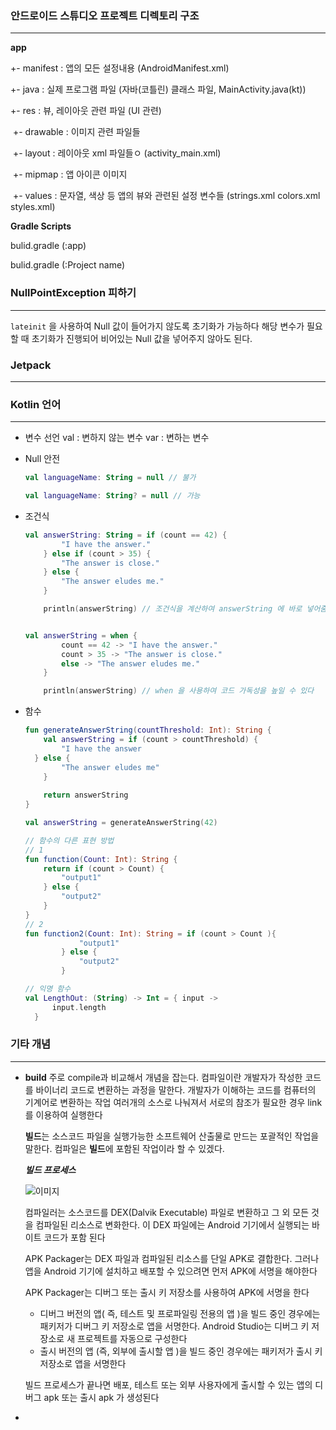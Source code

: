 ### 안드로이드 스튜디오 프로젝트 디렉토리 구조

---

**app**

+- manifest	: 앱의 모든 설정내용 (AndroidManifest.xml)

+- java	: 실제 프로그램 파일 (자바(코틀린) 클래스 파일, MainActivity.java(kt))

+- res	: 뷰, 레이아웃 관련 파일 (UI 관련)

​	+- drawable	: 이미지 관련 파일들

​	+- layout	: 레이아웃 xml 파일들ㅇ (activity_main.xml)

​	+- mipmap	: 앱 아이콘 이미지

​	+- values	: 문자열, 색상 등 앱의 뷰와 관련된 설정 변수들 (strings.xml colors.xml styles.xml)



**Gradle Scripts**

bulid.gradle (:app)

bulid.gradle (:Project name)



### **NullPointException** 피하기 

---

``lateinit`` 을 사용하여 Null 값이 들어가지 않도록 초기화가 가능하다
해당 변수가 필요할 때 초기화가 진행되어 비어있는 Null 값을 넣어주지 않아도 된다.



### **Jetpack**

---





### Kotlin 언어

---

- 변수 선언
  val  : 변하지 않는 변수
  var : 변하는 변수

- Null 안전

  ```kotlin
  val languageName: String = null // 불가
  
  val languageName: String? = null // 가능
  ```

- 조건식

  ```kotlin
  val answerString: String = if (count == 42) {
          "I have the answer."
      } else if (count > 35) {
          "The answer is close."
      } else {
          "The answer eludes me."
      }
  
      println(answerString) // 조건식을 계산하여 answerString 에 바로 넣어줌
  
  
  val answerString = when {
          count == 42 -> "I have the answer."
          count > 35 -> "The answer is close."
          else -> "The answer eludes me."
      }
  
      println(answerString) // when 을 사용하여 코드 가독성을 높일 수 있다
  ```

- 함수

  ```kotlin
  fun generateAnswerString(countThreshold: Int): String {
      val answerString = if (count > countThreshold) {
          "I have the answer
  	} else {
          "The answer eludes me"
      }
      
      return answerString
  }
  
  val answerString = generateAnswerString(42)
  
  // 함수의 다른 표현 방법
  // 1
  fun function(Count: Int): String {
      return if (count > Count) {
          "output1"
      } else {
          "output2"
      }
  }
  // 2
  fun function2(Count: Int): String = if (count > Count ){
              "output1"
          } else {
              "output2"
          }
  
  // 익명 함수
  val LengthOut: (String) -> Int = { input ->
  		input.length
  	}
  
  ```

  

### 기타 개념

---

- **build**
  주로 compile과 비교해서 개념을 잡는다. 컴파일이란 개발자가 작성한 코드를 바이너리 코드로 변환하는 과정을 말한다. 개발자가 이해하는 코드를 컴퓨터의 기계어로 변환하는 작업
  여러개의 소스로 나눠져서 서로의 참조가 필요한 경우 link 를 이용하여 실행한다

  **빌드**는 소스코드 파일을 실행가능한 소프트웨어 산출물로 만드는 포괄적인 작업을 말한다.
  컴파일은 **빌드**에 포함된 작업이라 할 수 있겠다.

  

  ***빌드 프로세스***

  ![이미지](https://developer.android.com/images/tools/studio/build-process_2x.png?hl=ko)

  컴파일러는 소스코드를 DEX(Dalvik Executable) 파일로 변환하고 그 외 모든 것을 컴파일된 리소스로 변화한다. 이 DEX 파일에는 Android 기기에서 실행되는 바이트 코드가 포함 된다

  APK Packager는 DEX 파일과 컴파일된 리소스를 단일 APK로 결합한다. 그러나 앱을 Android 기기에 설치하고 배포할 수 있으려면 먼저 APK에 서명을 해야한다

  APK Packager는 디버그 또는 출시 키 저장소를 사용하여 APK에 서명을 한다

  - 디버그 버전의 앱( 즉, 테스트 및 프로파일링 전용의 앱 )을 빌드 중인 경우에는 패키저가 디버그 키 저장소로 앱을 서명한다. Android Studio는 디버그 키 저장소로 새 프로젝트를 자동으로 구성한다
  - 출시 버전의 앱 (즉, 외부에 출시할 앱 )을 빌드 중인 경우에는 패키저가 출시 키 저장소로 앱을 서명한다

  빌드 프로세스가 끝나면 배포, 테스트 또는 외부 사용자에게 출시할 수 있는 앱의 디버그 apk 또는 출시 apk 가 생성된다

  

  

- 

